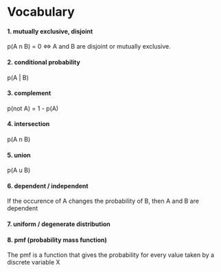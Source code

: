 # Vocabulary

#### 1. mutually exclusive, disjoint

p(A n B) = 0 <=> A and B are disjoint or mutually exclusive.

#### 2. conditional probability

p(A | B)

#### 3. complement
  
p(not A) = 1 - p(A)

#### 4. intersection

p(A n B)

#### 5. union

p(A u B)

#### 6. dependent / independent

If the occurence of A changes the probability of B, then A and B are dependent

#### 7. uniform / degenerate distribution

#### 8. pmf (probability mass function)

The pmf is a function that gives the probability for every value taken by a discrete variable X
